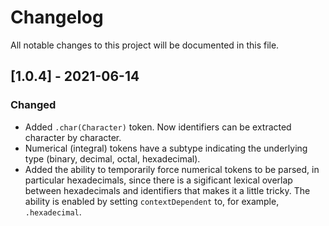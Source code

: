 # Changelog

All notable changes to this project will be documented in this file.

## [1.0.4] - 2021-06-14

### Changed

- Added `.char(Character)` token. Now identifiers can be extracted character by character.
- Numerical (integral) tokens have a subtype indicating the underlying type (binary, decimal, octal, hexadecimal).
- Added the ability to temporarily force numerical tokens to be parsed, in particular hexadecimals, since there is a sigificant lexical overlap between hexadecimals and identifiers that makes it a little tricky. The ability is enabled by setting `contextDependent` to, for example, `.hexadecimal`.